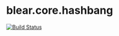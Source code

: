 # blear.core.hashbang

[![Build Status][travis-img]][travis-url] 

[travis-img]: https://travis-ci.org/blearjs/blear.core.hashbang.svg?branch=master
[travis-url]: https://travis-ci.org/blearjs/blear.core.hashbang


